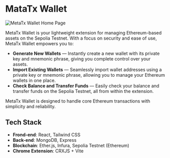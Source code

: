 # MataTx Wallet

![MetaTx Wallet Home Page](https://github.com/kayyueth/metatx-crypto-wallet/blob/main/client/public/home_page.png?raw=true)

MetaTx Wallet is your lightweight extension for managing Ethereum-based assets on the Sepolia Testnet. With a focus on security and ease of use, MetaTx Wallet empowers you to:

- **Generate New Wallets** — Instantly create a new wallet with its private key and mnemonic phrase, giving you complete control over your assets.
- **Import Existing Wallets** — Seamlessly import wallet addresses using a private key or mnemonic phrase, allowing you to manage your Ethereum wallets in one place.
- **Check Balance and Transfer Funds** — Easily check your balance and transfer funds on the Sepolia Testnet, all from within the extension.

MetaTx Wallet is designed to handle core Ethereum transactions with simplicity and reliability.

## Tech Stack

- **Frond-end**: React, Tailwind CSS
- **Back-end**: MongoDB, Express
- **Blockchain**: Ether.js, Infura, Sepolia Testnet (Ethereum)
- **Chrome Extension**: CRXJS + Vite

